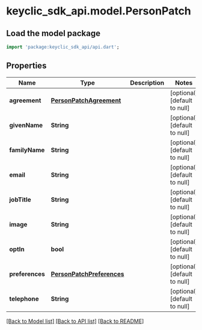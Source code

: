 # keyclic_sdk_api.model.PersonPatch

## Load the model package
```dart
import 'package:keyclic_sdk_api/api.dart';
```

## Properties
Name | Type | Description | Notes
------------ | ------------- | ------------- | -------------
**agreement** | [**PersonPatchAgreement**](PersonPatchAgreement.md) |  | [optional] [default to null]
**givenName** | **String** |  | [optional] [default to null]
**familyName** | **String** |  | [optional] [default to null]
**email** | **String** |  | [optional] [default to null]
**jobTitle** | **String** |  | [optional] [default to null]
**image** | **String** |  | [optional] [default to null]
**optIn** | **bool** |  | [optional] [default to null]
**preferences** | [**PersonPatchPreferences**](PersonPatchPreferences.md) |  | [optional] [default to null]
**telephone** | **String** |  | [optional] [default to null]

[[Back to Model list]](../README.md#documentation-for-models) [[Back to API list]](../README.md#documentation-for-api-endpoints) [[Back to README]](../README.md)


